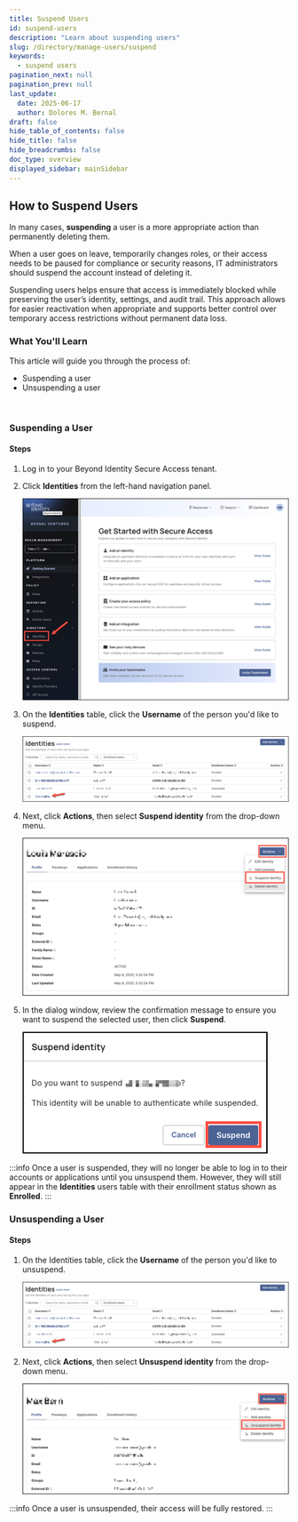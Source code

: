 ```yaml
---
title: Suspend Users
id: suspend-users
description: "Learn about suspending users"
slug: /directory/manage-users/suspend
keywords:
  - suspend users
pagination_next: null
pagination_prev: null
last_update:
  date: 2025-06-17
  author: Dolores M. Bernal
draft: false
hide_table_of_contents: false
hide_title: false
hide_breadcrumbs: false
doc_type: overview
displayed_sidebar: mainSidebar
---
```


## How to Suspend Users

In many cases, **suspending** a user is a more appropriate action than permanently deleting them.

When a user goes on leave, temporarily changes roles, or their access needs to be paused for compliance or security reasons, IT administrators should suspend the account instead of deleting it.

Suspending users helps ensure that access is immediately blocked while preserving the user’s identity, settings, and audit trail. This approach allows for easier reactivation when appropriate and supports better control over temporary access restrictions without permanent data loss.


### What You'll Learn  

This article will guide you through the process of: 
- Suspending a user
- Unsuspending a user

<br/>

### Suspending a User 

#### Steps

1. Log in to your Beyond Identity Secure Access tenant.

2. Click **Identities** from the left-hand navigation panel. 

    ![Identities](../images/click-identities.png)

3. On the **Identities** table, click the **Username** of the person you'd like to suspend.

    ![Identities](../images/remove-user.png)

4. Next, click **Actions**, then select **Suspend identity** from the drop-down menu. 

    ![Identities](../images/suspend-user.png)

5. In the dialog window, review the confirmation message to ensure you want to suspend the selected user, then click **Suspend**. 

    ![Identities](../images/click-suspend.png)

:::info
Once a user is suspended, they will no longer be able to log in to their accounts or applications until you unsuspend them. However, they will still appear in the **Identities** users table with their enrollment status shown as **Enrolled**.
:::
<br/>

### Unsuspending a User

#### Steps


1. On the Identities table, click the **Username** of the person you'd like to unsuspend.

    ![Identities](../images/remove-user.png)

2. Next, click **Actions**, then select **Unsuspend identity** from the drop-down menu.

    ![Identities](../images/unsuspend-user.png)

:::info
Once a user is unsuspended, their access will be fully restored.
:::
<br/>

<br/>

<br/>

<br/>